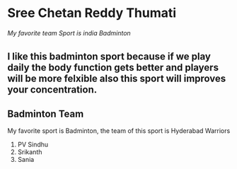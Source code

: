 # Sree Chetan Reddy Thumati
###### My favorite team Sport is india Badminton
I like this badminton sport because if we play daily the body **function** gets better and players will be more **felxible** also this sport will improves your **concentration**.
---
## Badminton Team
My favorite sport is Badminton, the team of this sport is Hyderabad Warriors
1. PV Sindhu
2. Srikanth
3. Sania
